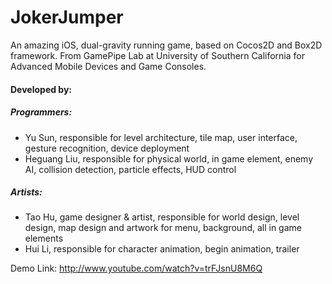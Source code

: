 JokerJumper
===========

An amazing iOS, dual-gravity running game, based on Cocos2D and Box2D framework. From GamePipe Lab at University of Southern California for Advanced Mobile Devices and Game Consoles.

#### Developed by:
##### Programmers:
* Yu Sun, responsible for level architecture, tile map, user interface, gesture recognition, device deployment
* Heguang Liu, responsible for physical world, in game element, enemy AI, collision detection, particle effects, HUD control

##### Artists:
* Tao Hu, game designer & artist, responsible for world design, level design, map design and artwork for menu, background, all in game elements
* Hui Li, responsible for character animation, begin animation, trailer

Demo Link: http://www.youtube.com/watch?v=trFJsnU8M6Q
